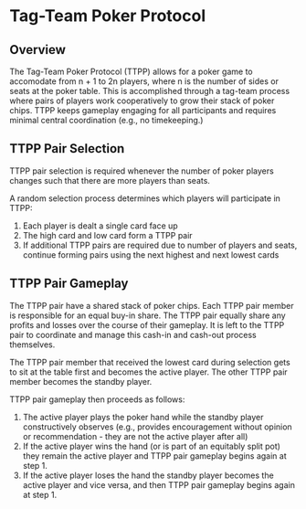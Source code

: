 # Tag-Team Poker Protocol

## Overview
The Tag-Team Poker Protocol (TTPP) allows for a poker game to accomodate from n + 1 to 2n players, where n is the number of sides or seats at the poker table. This is accomplished through a tag-team process where pairs of players work cooperatively to grow their stack of poker chips. TTPP keeps gameplay engaging for all participants and requires minimal central coordination (e.g., no timekeeping.)

## TTPP Pair Selection
TTPP pair selection is required whenever the number of poker players changes such that there are more players than seats.

A random selection process determines which players will participate in TTPP:
1. Each player is dealt a single card face up
2. The high card and low card form a TTPP pair
3. If additional TTPP pairs are required due to number of players and seats, continue forming pairs using the next highest and next lowest cards

## TTPP Pair Gameplay
The TTPP pair have a shared stack of poker chips. Each TTPP pair member is responsible for an equal buy-in share. The TTPP pair equally share any profits and losses over the course of their gameplay. It is left to the TTPP pair to coordinate and manage this cash-in and cash-out process themselves.

The TTPP pair member that received the lowest card during selection gets to sit at the table first and becomes the active player. The other TTPP pair member becomes the standby player.

TTPP pair gameplay then proceeds as follows:
1. The active player plays the poker hand while the standby player constructively observes (e.g., provides encouragement without opinion or recommendation - they are not the active player after all)
2. If the active player wins the hand (or is part of an equitably split pot) they remain the active player and TTPP pair gameplay begins again at step 1.
3. If the active player loses the hand the standby player becomes the active player and vice versa, and then TTPP pair gameplay begins again at step 1.